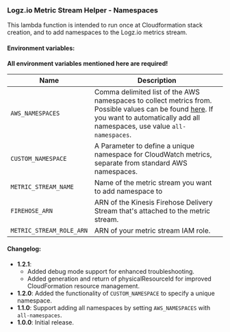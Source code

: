 ### Logz.io Metric Stream Helper - Namespaces

This lambda function is intended to run once at Cloudformation stack creation, and to add namespaces to the Logz.io metrics stream.

#### Environment variables:

**All environment variables mentioned here are required!**

| Name                     | Description                                                                                                                                                                                                                                                                                |
|--------------------------|--------------------------------------------------------------------------------------------------------------------------------------------------------------------------------------------------------------------------------------------------------------------------------------------|
| `AWS_NAMESPACES`         | Comma delimited list of the AWS namespaces to collect metrics from. Possible values can be found [here](https://docs.aws.amazon.com/AmazonCloudWatch/latest/monitoring/aws-services-cloudwatch-metrics.html). If you want to automatically add all namespaces, use value `all-namespaces`. |
| `CUSTOM_NAMESPACE`       | A Parameter to define a unique namespace for CloudWatch metrics, separate from standard AWS namespaces.                                                                                                                                                                                    |
| `METRIC_STREAM_NAME`     | Name of the metric stream you want to add namespace to                                                                                                                                                                                                                                     |
| `FIREHOSE_ARN`           | ARN of the Kinesis Firehose Delivery Stream that's attached to the metric stream.                                                                                                                                                                                                          |
| `METRIC_STREAM_ROLE_ARN` | ARN of your metric stream IAM role.                                                                                                                                                                                                                                                        | 


#### Changelog:

- **1.2.1**:
  - Added debug mode support for enhanced troubleshooting.
  - Added generation and return of physicalResourceId for improved CloudFormation resource management.
- **1.2.0**: Added the functionality of `CUSTOM_NAMESPACE` to specify a unique namespace.
- **1.1.0**: Support adding all namespaces by setting `AWS_NAMESPACES` with `all-namespaces`.
- **1.0.0**: Initial release.